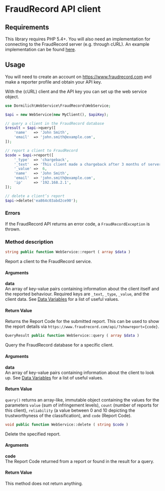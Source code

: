 # FraudRecord API client

## Requirements

This library requires PHP 5.4+. You will also need an implementation for connecting to the FraudRecord server (e.g. through cURL). An example implementation can be found [here](https://github.com/Dormilich/ripedb-client/blob/master/tests/Test/Guzzle6Adapter.php).

## Usage

You will need to create an account on https://www.fraudrecord.com and make a reporter profile and obtain your API key.

With the (cURL) client and the API key you can set up the web service object.
```php
use Dormilich\WebService\FraudRecord\WebService;

$api = new WebService(new MyClient(), $apiKey);

// query a client in the FraudRecord database
$result = $api->query([
    'name'   => 'John Smith',
    'email'  => 'john.smith@example.com',
]);

// report a client to FraudRecord
$code = $api->report([
    '_type'  => 'chargeback',
    '_text'  => 'This client made a chargeback after 3 months of server use.',
    '_value' =>  6,
    'name'   => 'John Smith',
    'email'  => 'john.smith@example.com',
    'ip'     => '192.168.2.1',
]);

// delete a client’s report
$api->delete('ea864c03abd2ce90');
```

### Errors

If the FraudRecord API returns an error code, a `FraudRecordException` is thrown.

### Method description

```php
string public function WebService::report ( array $data )
```

Report a client to the FraudRecord service.

#### Arguments

**data**<br>
An array of key-value pairs containing information about the client itself and the reported behaviour. 
Required keys are `_text`, `_type`, `_value`, and the client data. See [Data Variables](https://fraudrecord.com/developers/#dv1) for a list of useful values.

#### Return Value

Returns the Report Code for the submitted report. This can be used to show the report details via `https://www.fraudrecord.com/api/?showreport={code}`.



```php
QueryResult public function WebService::query ( array $data )
```

Query the FraudRecord database for a specific client.

#### Arguments

**data**<br>
An array of key-value pairs containing information about the client to look up. See [Data Variables](https://fraudrecord.com/developers/#dv1) for a list of useful values.

#### Return Value

`query()` returns an array-like, immutable object containing the values for the parameters `value` (sum of infringement
levels), `count` (number of reports for this client), `reliability` (a value between 0 and 10 depicting the trustworthyness
of the classification), and `code` (Report Code).



```php
void public function WebService::delete ( string $code )
```

Delete the specified report.

#### Arguments

**code**<br>
The Report Code returned from a report or found in the result for a query.

#### Return Value

This method does not return anything.
